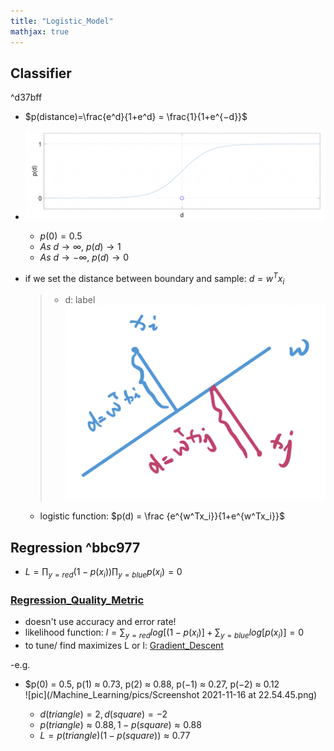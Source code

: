 ```yaml
---
title: "Logistic_Model"
mathjax: true
---
```



## Classifier

^d37bff

-  $p(distance)=\frac{e^d}{1+e^d} = \frac{1}{1+e^{−d}}$
- ![](/Machine_Learning/pics/Screenshot%202021-11-16%20at%2021.30.48.png)
	- $p(0) = 0.5$
	- $As\ d → ∞,\ p(d) → 1$
	- $As\ d → −∞,\ p(d) → 0$

- if we set the distance between boundary and sample: $d = w^Tx_i$
	> - d: label ![](/Machine_Learning/pics/Screenshot%202021-11-16%20at%2022.36.17.png)
	- logistic function: $p(d) = \frac {e^{w^Tx_i}}{1+e^{w^Tx_i}}$	


## Regression ^bbc977
- $L= \prod_{y=red} (1 − p(x_i)) \prod_{y=blue} p(x_i) = 0$
### [Regression_Quality_Metric](/Machine_Learning/Regression_Quality_Metric.md)
- doesn't use accuracy and error rate!
- likelihood function: $l= \sum_{y=red} log[(1 − p(x_i)]+\sum_{y=blue} log[p(x_i)] = 0$
- to tune/ find maximizes L or l: [Gradient_Descent](/Machine_Learning/Optimisation.md)

-e.g. 
- $p(0) = 0.5, p(1) ≈ 0.73, p(2) ≈ 0.88, p(−1) ≈ 0.27, p(−2) ≈ 0.12  
![pic](/Machine_Learning/pics/Screenshot 2021-11-16 at 22.54.45.png)

	- $d(triangle) = 2, d(square)=-2$
	- $p(triangle) ≈ 0.88, 1 − p(square) ≈ 0.88$ 
	- $L = p(triangle) (1 − p(square)) ≈ 0.77$
